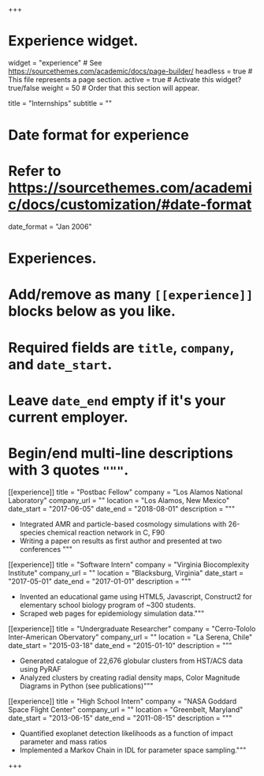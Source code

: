 +++
# Experience widget.
widget = "experience"  # See https://sourcethemes.com/academic/docs/page-builder/
headless = true  # This file represents a page section.
active = true  # Activate this widget? true/false
weight = 50  # Order that this section will appear.

title = "Internships"
subtitle = ""

# Date format for experience
#   Refer to https://sourcethemes.com/academic/docs/customization/#date-format
date_format = "Jan 2006"

# Experiences.
#   Add/remove as many `[[experience]]` blocks below as you like.
#   Required fields are `title`, `company`, and `date_start`.
#   Leave `date_end` empty if it's your current employer.
#   Begin/end multi-line descriptions with 3 quotes `"""`.
[[experience]]
  title = "Postbac Fellow"
  company = "Los Alamos National Laboratory"
  company_url = ""
  location = "Los Alamos, New Mexico"
  date_start = "2017-06-05"
  date_end = "2018-08-01"
  description = """
  * Integrated AMR and particle-based cosmology simulations with 26-species chemical reaction network in C, F90
  * Writing a paper on results as first author and presented at two conferences
  """

[[experience]]
  title = "Software Intern"
  company = "Virginia Biocomplexity Institute"
  company_url = ""
  location = "Blacksburg, Virginia"
  date_start = "2017-05-01"
  date_end = "2017-01-01"
  description = """
  * Invented an educational game using HTML5, Javascript, Construct2 for elementary school biology program of ~300 students.
  * Scraped web pages for epidemiology simulation data."""

[[experience]]
  title = "Undergraduate Researcher"
  company = "Cerro-Tololo Inter-American Obervatory"
  company_url = ""
  location = "La Serena, Chile"
  date_start = "2015-03-18"
  date_end = "2015-01-10"
  description = """
  * Generated catalogue of 22,676 globular clusters from HST/ACS data using PyRAF
  * Analyzed clusters by creating radial density maps, Color Magnitude Diagrams in Python (see publications)"""

[[experience]]
  title = "High School Intern"
  company = "NASA Goddard Space Flight Center"
  company_url = ""
  location = "Greenbelt, Maryland"
  date_start = "2013-06-15"
  date_end = "2011-08-15"
  description = """
  * Quantified exoplanet detection likelihoods as a function of impact parameter and mass ratios
  * Implemented a Markov Chain in IDL for parameter space sampling."""


+++
